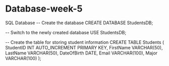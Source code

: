 # Database-week-5
SQL Database
-- Create the database
CREATE DATABASE StudentsDB;

-- Switch to the newly created database
USE StudentsDB;

-- Create the table for storing student information
CREATE TABLE Students (
    StudentID INT AUTO_INCREMENT PRIMARY KEY,
    FirstName VARCHAR(50),
    LastName VARCHAR(50),
    DateOfBirth DATE,
    Email VARCHAR(100),
    Major VARCHAR(100)
);

